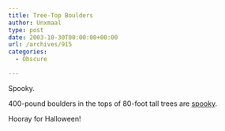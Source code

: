 ```yaml
---
title: Tree-Top Boulders
author: Unxmaal
type: post
date: 2003-10-30T00:00:00+00:00
url: /archives/915
categories:
  - Obscure

---
```

Spooky.

400-pound boulders in the tops of 80-foot tall trees are [spooky][1].

Hooray for Halloween!

 [1]: http://www.browncountyindiana.com/Main.asp?SectionID=1&SubSectionID=1&ArticleID=2412